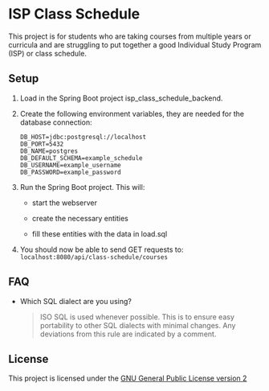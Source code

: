 # ISP Class Schedule

This project is for students who are taking courses from multiple years or curricula and are struggling to put together a good Individual Study Program (ISP) or class schedule.

## Setup

1. Load in the Spring Boot project isp_class_schedule_backend.

2. Create the following environment variables, they are needed for the database connection:
   
   ```properties
   DB_HOST=jdbc:postgresql://localhost
   DB_PORT=5432
   DB_NAME=postgres
   DB_DEFAULT_SCHEMA=example_schedule
   DB_USERNAME=example_username
   DB_PASSWORD=example_password
   ```

3. Run the Spring Boot project. This will:
   
   * start the webserver
   
   * create the necessary entities
   
   * fill these entities with the data in load.sql

4. You should now be able to send GET requests to:
   `localhost:8080/api/class-schedule/courses`

## FAQ

* Which SQL dialect are you using?
  
  > ISO SQL is used whenever possible. This is to ensure easy portability to other SQL dialects with minimal changes. Any deviations from this rule are indicated by a comment.

## License

   This project is licensed under the [GNU General Public License version 2](https://opensource.org/licenses/gpl-2.0.php)
